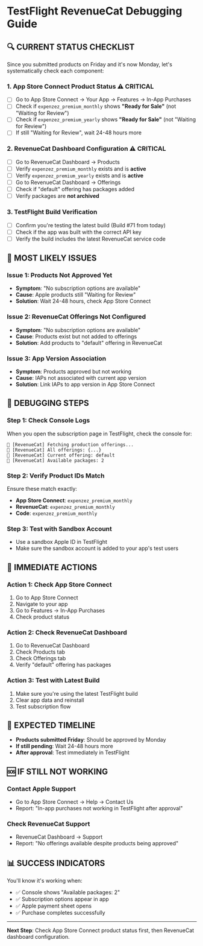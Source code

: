 # TestFlight RevenueCat Debugging Guide

## 🔍 **CURRENT STATUS CHECKLIST**

Since you submitted products on Friday and it's now Monday, let's systematically check each component:

### **1. App Store Connect Product Status** ⚠️ **CRITICAL**

- [ ] Go to App Store Connect → Your App → Features → In-App Purchases
- [ ] Check if `expenzez_premium_monthly` shows **"Ready for Sale"** (not "Waiting for Review")
- [ ] Check if `expenzez_premium_yearly` shows **"Ready for Sale"** (not "Waiting for Review")
- [ ] If still "Waiting for Review", wait 24-48 hours more

### **2. RevenueCat Dashboard Configuration** ⚠️ **CRITICAL**

- [ ] Go to RevenueCat Dashboard → Products
- [ ] Verify `expenzez_premium_monthly` exists and is **active**
- [ ] Verify `expenzez_premium_yearly` exists and is **active**
- [ ] Go to RevenueCat Dashboard → Offerings
- [ ] Check if "default" offering has packages added
- [ ] Verify packages are **not archived**

### **3. TestFlight Build Verification**

- [ ] Confirm you're testing the latest build (Build #71 from today)
- [ ] Check if the app was built with the correct API key
- [ ] Verify the build includes the latest RevenueCat service code

## 🚨 **MOST LIKELY ISSUES**

### **Issue 1: Products Not Approved Yet**

- **Symptom**: "No subscription options are available"
- **Cause**: Apple products still "Waiting for Review"
- **Solution**: Wait 24-48 hours, check App Store Connect

### **Issue 2: RevenueCat Offerings Not Configured**

- **Symptom**: "No subscription options are available"
- **Cause**: Products exist but not added to offerings
- **Solution**: Add products to "default" offering in RevenueCat

### **Issue 3: App Version Association**

- **Symptom**: Products approved but not working
- **Cause**: IAPs not associated with current app version
- **Solution**: Link IAPs to app version in App Store Connect

## 🔧 **DEBUGGING STEPS**

### **Step 1: Check Console Logs**

When you open the subscription page in TestFlight, check the console for:

```
🔧 [RevenueCat] Fetching production offerings...
🔧 [RevenueCat] All offerings: {...}
🔧 [RevenueCat] Current offering: default
🔧 [RevenueCat] Available packages: 2
```

### **Step 2: Verify Product IDs Match**

Ensure these match exactly:

- **App Store Connect**: `expenzez_premium_monthly`
- **RevenueCat**: `expenzez_premium_monthly`
- **Code**: `expenzez_premium_monthly`

### **Step 3: Test with Sandbox Account**

- Use a sandbox Apple ID in TestFlight
- Make sure the sandbox account is added to your app's test users

## 📱 **IMMEDIATE ACTIONS**

### **Action 1: Check App Store Connect**

1. Go to App Store Connect
2. Navigate to your app
3. Go to Features → In-App Purchases
4. Check product status

### **Action 2: Check RevenueCat Dashboard**

1. Go to RevenueCat Dashboard
2. Check Products tab
3. Check Offerings tab
4. Verify "default" offering has packages

### **Action 3: Test with Latest Build**

1. Make sure you're using the latest TestFlight build
2. Clear app data and reinstall
3. Test subscription flow

## 🎯 **EXPECTED TIMELINE**

- **Products submitted Friday**: Should be approved by Monday
- **If still pending**: Wait 24-48 hours more
- **After approval**: Test immediately in TestFlight

## 🆘 **IF STILL NOT WORKING**

### **Contact Apple Support**

- Go to App Store Connect → Help → Contact Us
- Report: "In-app purchases not working in TestFlight after approval"

### **Check RevenueCat Support**

- RevenueCat Dashboard → Support
- Report: "No offerings available despite products being approved"

## 📊 **SUCCESS INDICATORS**

You'll know it's working when:

- ✅ Console shows "Available packages: 2"
- ✅ Subscription options appear in app
- ✅ Apple payment sheet opens
- ✅ Purchase completes successfully

---

**Next Step**: Check App Store Connect product status first, then RevenueCat dashboard configuration.
